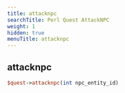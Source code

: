 ```yaml
---
title: attacknpc
searchTitle: Perl Quest AttackNPC
weight: 1
hidden: true
menuTitle: attacknpc
---
```

## attacknpc
```perl
$quest->attacknpc(int npc_entity_id)
```